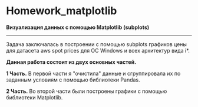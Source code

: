 # Homework_matplotlib

**Визуализация данных с помощью Matplotlib (subplots)**
***
Задача заключалась в построении с помощью subplots графиков цены для датасета aws spot prices для ОС Windows и всех архитектур вида i*.

**Данная работа состоит из двух основных частей.**

 **1 Часть.** В первой части я "очистила" данные и сгруппировала их по заданным условиям с помощью библиотеки Pandas. 

**2 Часть.** Во второй части были построены графики с помощью библиотеки Matplotlib. 
